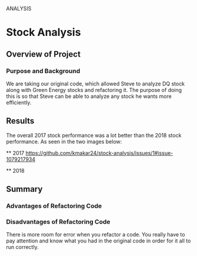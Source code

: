 ANALYSIS 

# Stock Analysis 

## Overview of Project 

### Purpose and Background 
We are taking our original code, which allowed Steve to analyze DQ stock along with Green Energy stocks and refactoring it. The purpose of doing this is so that Steve can be able to analyze any stock he wants more efficiently. 

## Results 

The overall 2017 stock performance was a lot better than the 2018 stock performance. As seen in the two images below: 

** 2017 
https://github.com/kmakar24/stock-analysis/issues/1#issue-1079217934

** 2018 


## Summary 

### Advantages of Refactoring Code 

### Disadvantages of Refactoring Code 

There is more room for error when you refactor a code. You really have to pay attention and know what you had in the original code in order for it all to run correctly. 

